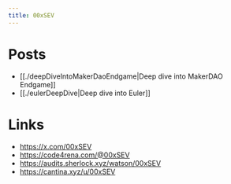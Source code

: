 ```yaml
---
title: 00xSEV
---
```


# Posts
- [[./deepDiveIntoMakerDaoEndgame|Deep dive into MakerDAO Endgame]]
- [[./eulerDeepDive|Deep dive into Euler]]

# Links
- https://x.com/00xSEV
- https://code4rena.com/@00xSEV
- https://audits.sherlock.xyz/watson/00xSEV
- https://cantina.xyz/u/00xSEV